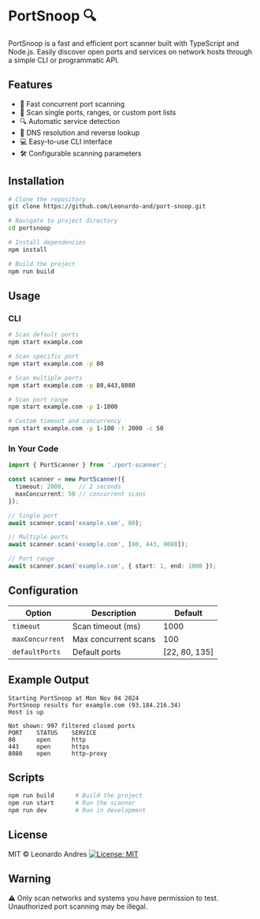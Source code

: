 # PortSnoop 🔍

PortSnoop is a fast and efficient port scanner built with TypeScript and Node.js. Easily discover open ports and services on network hosts through a simple CLI or programmatic API.

## Features

- 🚀 Fast concurrent port scanning
- 🎯 Scan single ports, ranges, or custom port lists
- 🔍 Automatic service detection
- 📡 DNS resolution and reverse lookup
- 💻 Easy-to-use CLI interface
- 🛠️ Configurable scanning parameters

## Installation

```bash
# Clone the repository
git clone https://github.com/Leonardo-and/port-snoop.git

# Navigate to project directory
cd portsnoop

# Install dependencies
npm install

# Build the project
npm run build
```

## Usage

### CLI

```bash
# Scan default ports
npm start example.com

# Scan specific port
npm start example.com -p 80

# Scan multiple ports
npm start example.com -p 80,443,8080

# Scan port range
npm start example.com -p 1-1000

# Custom timeout and concurrency
npm start example.com -p 1-100 -t 2000 -c 50
```

### In Your Code

```typescript
import { PortScanner } from './port-scanner';

const scanner = new PortScanner({
  timeout: 2000,    // 2 seconds
  maxConcurrent: 50 // concurrent scans
});

// Single port
await scanner.scan('example.com', 80);

// Multiple ports
await scanner.scan('example.com', [80, 443, 8080]);

// Port range
await scanner.scan('example.com', { start: 1, end: 1000 });
```

## Configuration

| Option | Description | Default |
|--------|-------------|---------|
| `timeout` | Scan timeout (ms) | 1000 |
| `maxConcurrent` | Max concurrent scans | 100 |
| `defaultPorts` | Default ports | [22, 80, 135] |

## Example Output

```
Starting PortSnoop at Mon Nov 04 2024
PortSnoop results for example.com (93.184.216.34)
Host is up

Not shown: 997 filtered closed ports
PORT    STATUS    SERVICE
80      open      http
443     open      https
8080    open      http-proxy
```

## Scripts

```bash
npm run build      # Build the project
npm run start      # Run the scanner
npm run dev        # Run in development
```

## License

MIT © Leonardo Andres
[![License: MIT](https://img.shields.io/badge/License-MIT-yellow.svg)](https://opensource.org/licenses/MIT)

## Warning

⚠️ Only scan networks and systems you have permission to test. Unauthorized port scanning may be illegal.
